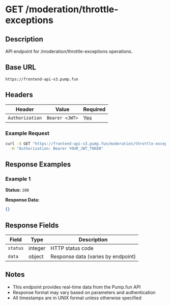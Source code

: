 # GET /moderation/throttle-exceptions

## Description
API endpoint for /moderation/throttle-exceptions operations.

## Base URL
`https://frontend-api-v3.pump.fun`

## Headers
| Header | Value | Required |
|--------|-------|----------|
| `Authorization` | `Bearer <JWT>` | Yes |

### Example Request
```bash
curl -X GET "https://frontend-api-v3.pump.fun/moderation/throttle-exceptions" \
  -H "Authorization: Bearer YOUR_JWT_TOKEN"
```

## Response Examples

### Example 1
**Status:** `200`

**Response Data:**
```json
{}
```

## Response Fields
| Field | Type | Description |
|-------|------|-------------|
| `status` | integer | HTTP status code |
| `data` | object | Response data (varies by endpoint) |

## Notes
- This endpoint provides real-time data from the Pump.fun API
- Response format may vary based on parameters and authentication
- All timestamps are in UNIX format unless otherwise specified
